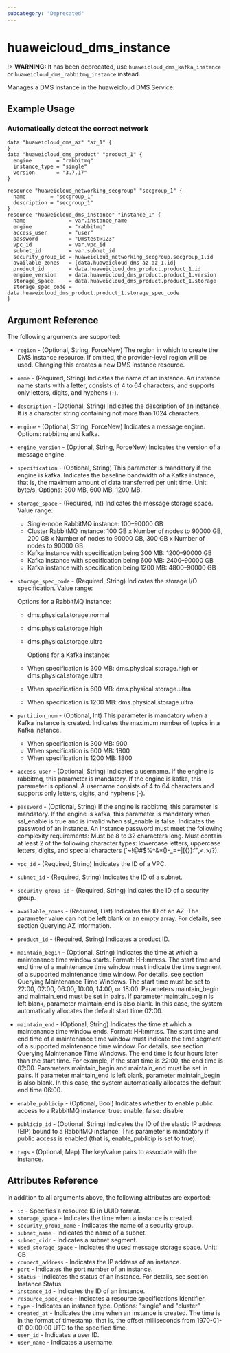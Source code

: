 ```yaml
---
subcategory: "Deprecated"
---
```


# huaweicloud\_dms\_instance

!> **WARNING:** It has been deprecated, use `huaweicloud_dms_kafka_instance` or
`huaweicloud_dms_rabbitmq_instance` instead.

Manages a DMS instance in the huaweicloud DMS Service.

## Example Usage

### Automatically detect the correct network

```hcl
data "huaweicloud_dms_az" "az_1" {
}
data "huaweicloud_dms_product" "product_1" {
  engine        = "rabbitmq"
  instance_type = "single"
  version       = "3.7.17"
}

resource "huaweicloud_networking_secgroup" "secgroup_1" {
  name        = "secgroup_1"
  description = "secgroup_1"
}
resource "huaweicloud_dms_instance" "instance_1" {
  name              = var.instance_name
  engine            = "rabbitmq"
  access_user       = "user"
  password          = "Dmstest@123"
  vpc_id            = var.vpc_id
  subnet_id         = var.subnet_id
  security_group_id = huaweicloud_networking_secgroup.secgroup_1.id
  available_zones   = [data.huaweicloud_dms_az.az_1.id]
  product_id        = data.huaweicloud_dms_product.product_1.id
  engine_version    = data.huaweicloud_dms_product.product_1.version
  storage_space     = data.huaweicloud_dms_product.product_1.storage
  storage_spec_code = data.huaweicloud_dms_product.product_1.storage_spec_code
}
```

## Argument Reference

The following arguments are supported:

* `region` - (Optional, String, ForceNew) The region in which to create the DMS instance resource. If omitted, the
  provider-level region will be used. Changing this creates a new DMS instance resource.

* `name` - (Required, String) Indicates the name of an instance. An instance name starts with a letter, consists of 4 to
  64 characters, and supports only letters, digits, and hyphens (-).

* `description` - (Optional, String) Indicates the description of an instance. It is a character string containing not
  more than 1024 characters.

* `engine` - (Optional, String, ForceNew) Indicates a message engine. Options: rabbitmq and kafka.

* `engine_version` - (Optional, String, ForceNew) Indicates the version of a message engine.

* `specification` - (Optional, String) This parameter is mandatory if the engine is kafka. Indicates the baseline
  bandwidth of a Kafka instance, that is, the maximum amount of data transferred per unit time. Unit: byte/s. Options:
  300 MB, 600 MB, 1200 MB.

* `storage_space` - (Required, Int) Indicates the message storage space. Value range:
  + Single-node RabbitMQ instance: 100–90000 GB
  + Cluster RabbitMQ instance: 100 GB x Number of nodes to 90000 GB, 200 GB x Number of nodes to 90000 GB, 300 GB x
    Number of nodes to 90000 GB
  + Kafka instance with specification being 300 MB: 1200–90000 GB
  + Kafka instance with specification being 600 MB: 2400–90000 GB
  + Kafka instance with specification being 1200 MB: 4800–90000 GB

* `storage_spec_code` - (Required, String) Indicates the storage I/O specification. Value range:

  Options for a RabbitMQ instance:
  + dms.physical.storage.normal
  + dms.physical.storage.high
  + dms.physical.storage.ultra

      Options for a Kafka instance:
  + When specification is 300 MB: dms.physical.storage.high or dms.physical.storage.ultra
  + When specification is 600 MB: dms.physical.storage.ultra
  + When specification is 1200 MB: dms.physical.storage.ultra

* `partition_num` - (Optional, Int) This parameter is mandatory when a Kafka instance is created. Indicates the maximum
  number of topics in a Kafka instance.
  + When specification is 300 MB: 900
  + When specification is 600 MB: 1800
  + When specification is 1200 MB: 1800

* `access_user` - (Optional, String) Indicates a username. If the engine is rabbitmq, this parameter is mandatory. If
  the engine is kafka, this parameter is optional. A username consists of 4 to 64 characters and supports only letters,
  digits, and hyphens (-).

* `password` - (Optional, String) If the engine is rabbitmq, this parameter is mandatory. If the engine is kafka, this
  parameter is mandatory when ssl_enable is true and is invalid when ssl_enable is false. Indicates the password of an
  instance. An instance password must meet the following complexity requirements: Must be 8 to 32 characters long. Must
  contain at least 2 of the following character types: lowercase letters, uppercase letters, digits, and special
  characters (`~!@#$%^&*()-_=+\|[{}]:'",<.>/?).

* `vpc_id` - (Required, String) Indicates the ID of a VPC.

* `subnet_id` - (Required, String) Indicates the ID of a subnet.

* `security_group_id` - (Required, String) Indicates the ID of a security group.

* `available_zones` - (Required, List) Indicates the ID of an AZ. The parameter value can not be left blank or an empty
  array. For details, see section Querying AZ Information.

* `product_id` - (Required, String) Indicates a product ID.

* `maintain_begin` - (Optional, String) Indicates the time at which a maintenance time window starts.
  Format: HH:mm:ss.
  The start time and end time of a maintenance time window must indicate the time segment of
  a supported maintenance time window. For details, see section Querying Maintenance Time Windows.
  The start time must be set to 22:00, 02:00, 06:00, 10:00, 14:00, or 18:00.
  Parameters maintain_begin and maintain_end must be set in pairs. If parameter maintain_begin
  is left blank, parameter maintain_end is also blank. In this case, the system automatically
  allocates the default start time 02:00.

* `maintain_end` - (Optional, String) Indicates the time at which a maintenance time window ends.
  Format: HH:mm:ss.
  The start time and end time of a maintenance time window must indicate the time segment of
  a supported maintenance time window. For details, see section Querying Maintenance Time Windows.
  The end time is four hours later than the start time. For example, if the start time is 22:00,
  the end time is 02:00.
  Parameters maintain_begin and maintain_end must be set in pairs. If parameter maintain_end is left
  blank, parameter maintain_begin is also blank. In this case, the system automatically allocates
  the default end time 06:00.

* `enable_publicip` - (Optional, Bool) Indicates whether to enable public access to a RabbitMQ instance. true: enable,
  false: disable

* `publicip_id` - (Optional, String) Indicates the ID of the elastic IP address (EIP) bound to a RabbitMQ instance. This
  parameter is mandatory if public access is enabled (that is, enable_publicip is set to true).

* `tags` - (Optional, Map) The key/value pairs to associate with the instance.

## Attributes Reference

In addition to all arguments above, the following attributes are exported:

* `id` - Specifies a resource ID in UUID format.
* `storage_space` - Indicates the time when a instance is created.
* `security_group_name` - Indicates the name of a security group.
* `subnet_name` - Indicates the name of a subnet.
* `subnet_cidr` - Indicates a subnet segment.
* `used_storage_space` - Indicates the used message storage space. Unit: GB
* `connect_address` - Indicates the IP address of an instance.
* `port` - Indicates the port number of an instance.
* `status` - Indicates the status of an instance. For details, see section Instance Status.
* `instance_id` - Indicates the ID of an instance.
* `resource_spec_code` - Indicates a resource specifications identifier.
* `type` - Indicates an instance type. Options: "single" and "cluster"
* `created_at` - Indicates the time when an instance is created. The time is in the format of timestamp, that is, the
  offset milliseconds from 1970-01-01 00:00:00 UTC to the specified time.
* `user_id` - Indicates a user ID.
* `user_name` - Indicates a username.
